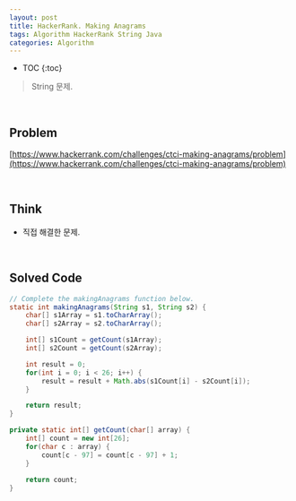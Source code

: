```yaml
---
layout: post
title: HackerRank. Making Anagrams
tags: Algorithm HackerRank String Java
categories: Algorithm
---
```


* TOC
{:toc}
> String 문제.

<br>  

## Problem
[https://www.hackerrank.com/challenges/ctci-making-anagrams/problem](https://www.hackerrank.com/challenges/ctci-making-anagrams/problem)  
  
<br>  

## Think
* 직접 해결한 문제.
  
<br>  


## Solved Code
```java
// Complete the makingAnagrams function below.
static int makingAnagrams(String s1, String s2) {
    char[] s1Array = s1.toCharArray();
    char[] s2Array = s2.toCharArray();

    int[] s1Count = getCount(s1Array);
    int[] s2Count = getCount(s2Array);

    int result = 0;
    for(int i = 0; i < 26; i++) {
        result = result + Math.abs(s1Count[i] - s2Count[i]);
    }

    return result;
}

private static int[] getCount(char[] array) {
    int[] count = new int[26];
    for(char c : array) {
        count[c - 97] = count[c - 97] + 1;
    }
    
    return count;
}
```  

